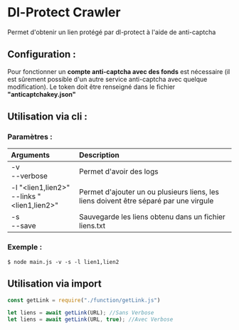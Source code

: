 # Dl-Protect Crawler
Permet d'obtenir un lien protégé par dl-protect à l'aide de anti-captcha

## Configuration : 
Pour fonctionner un **compte anti-captcha avec des fonds** est nécessaire (il est sûrement possible d'un autre service anti-captcha avec quelque modification). Le token doit être renseigné dans le fichier **"anticaptchakey.json"**

## Utilisation via cli :

### Paramètres : 
| Arguments                                          | Description                                                                           |
| :------------------------------------------------- | :------------------------------------------------------------------------------------ |
| -v<br> --verbose                                   | Permet d'avoir des logs                                                               |
| -l "\<lien1,lien2\>"<br> --links "\<lien1,lien2\>" | Permet d'ajouter un ou plusieurs liens, les liens doivent être séparé par une virgule |
| -s<br> --save                                      | Sauvegarde les liens obtenu dans un fichier liens.txt                                 |
### Exemple :
```console
$ node main.js -v -s -l lien1,lien2
```

## Utilisation via import
```js
const getLink = require("./function/getLink.js")

let liens = await getLink(URL); //Sans Verbose
let liens = await getLink(URL, true); //Avec Verbose 
```